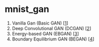 # mnist_gan
1.  Vanilla Gan (Basic GAN) \[[1](https://arxiv.org/abs/1406.2661)\]
2.  Deep Convolutional GAN (DCGAN) \[[2](https://arxiv.org/abs/1511.06434)\]
3.  Energy-based GAN (EBGAN) \[[3](https://arxiv.org/abs/1609.03126)\]
4.  Boundary Equilibrium GAN (BEGAN) \[[4](https://arxiv.org/abs/1703.10717)\]
